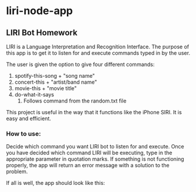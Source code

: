 # liri-node-app
## LIRI Bot Homework
LIRI is a Language Interpretation and Recognition Interface. The purpose of this app is to get it to listen for and execute commands typed in by the user. 

The user is given the option to give four different commands:
1. spotify-this-song + "song name"
1. concert-this + "artist/band name"
1. movie-this + "movie title"
1. do-what-it-says 
    1. Follows command from the random.txt file

This project is useful in the way that it functions like the iPhone SIRI. It is easy and efficient. 

### How to use:
Decide which command you want LIRI bot to listen for and execute. Once you have decided which command LIRI will be executing, type in the appropriate parameter in quotation marks. If something is not functioning properly, the app will return an error message with a solution to the problem. 

If all is well, the app should look like this: